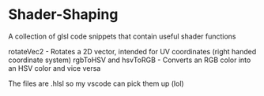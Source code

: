 # Shader-Shaping
A collection of glsl code snippets that contain useful shader functions

rotateVec2 - Rotates a 2D vector, intended for UV coordinates (right handed coordinate system)
rgbToHSV and hsvToRGB - Converts an RGB color into an HSV color and vice versa

The files are .hlsl so my vscode can pick them up (lol)
